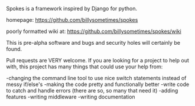 Spokes is a framework inspired by Django for python.

homepage: https://github.com/billysometimes/spokes

poorly formatted wiki at: https://github.com/billysometimes/spokes/wiki

This is pre-alpha software and bugs and security holes will certainly be found.

Pull requests are VERY welcome.  If you are looking for a project to help out with,
this project has many things that could use your help from:

-changing the command line tool to use nice switch statements instead of messy if/else's
-making the code pretty and functionally better
-write code to catch and handle errors (there are so, so many that need it)
-adding features
-writing middleware
-writing documentation 
